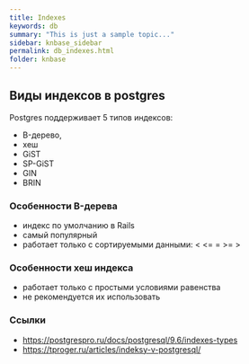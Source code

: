 ```yaml
---
title: Indexes
keywords: db
summary: "This is just a sample topic..."
sidebar: knbase_sidebar
permalink: db_indexes.html
folder: knbase
---
```


## Виды индексов в postgres

Postgres поддерживает 5 типов индексов:
- B-дерево,
- хеш
- GiST
- SP-GiST
- GIN
- BRIN

### Особенности B-дерева
- индекс по умолчанию в Rails
- самый популярный
- работает только с сортируемыми данными: < <= = >= >

### Особенности хеш индекса
- работает только с простыми условиями равенства
- не рекомендуется их использовать




### Ссылки
- https://postgrespro.ru/docs/postgresql/9.6/indexes-types
- https://tproger.ru/articles/indeksy-v-postgresql/